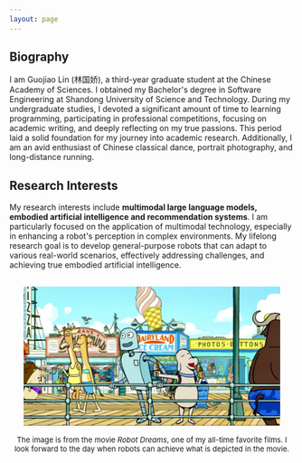 ```yaml
---
layout: page
---
```

<div style="margin-bottom: 20px;">
  <h2>Biography</h2>
  <div style="margin-bottom: 20px;">
    <p>I am Guojiao Lin (林国娇), a third-year graduate student at the Chinese Academy of Sciences. I obtained my Bachelor's degree in Software Engineering at Shandong University of Science and Technology. During my undergraduate studies, I devoted a significant amount of time to learning programming, participating in professional competitions, focusing on academic writing, and deeply reflecting on my true passions. This period laid a solid foundation for my journey into academic research. Additionally, I am an avid enthusiast of Chinese classical dance, portrait photography, and long-distance running.
    </p>
  </div>

  <h2>Research Interests</h2>
  <div style="margin-bottom: 20px;">
    <p>My research interests include <strong>multimodal large language models, embodied artificial intelligence and recommendation systems</strong>. I am particularly focused on the application of multimodal technology, especially in enhancing a robot's perception in complex environments. My lifelong research goal is to develop general-purpose robots that can adapt to various real-world scenarios, effectively addressing challenges, and achieving true embodied artificial intelligence.
    </p>
  </div>
  
  <div style="text-align: center; margin-bottom: 20px;">
    <img src="file/robot_dream.jpg" style="margin-top: 10px; margin-bottom: 10px; max-width: 90%; height: auto;">
    <div style="margin-top: 4px; font-style: normal; font-size: 13px;">The image is from the movie <em>Robot Dreams</em>, one of my all-time favorite films. I look forward to the day when robots can achieve what is depicted in the movie.</div>
  </div>

</div>